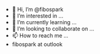 - 👋 Hi, I’m @fibospark
- 👀 I’m interested in ...
- 🌱 I’m currently learning ...
- 💞️ I’m looking to collaborate on ...
- 📫 How to reach me ...
- fibospark at outlook

<!---
fibospark/fibospark is a ✨ special ✨ repository because its `README.md` (this file) appears on your GitHub profile.
You can click the Preview link to take a look at your changes.
--->
